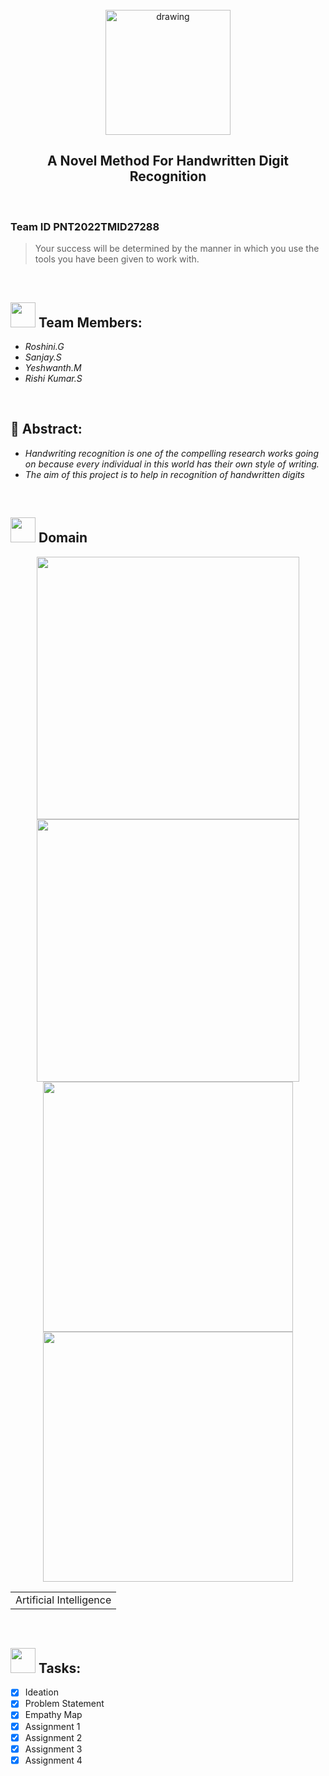 <br>
<div align="center">
<img src="https://upload.wikimedia.org/wikipedia/commons/5/51/IBM_logo.svg"  align="center" alt="drawing" width="200" />
  <h2 align="center"> A Novel Method For Handwritten Digit Recognition <br></h2>
  </div>
 <br> 
 <h3>Team ID PNT2022TMID27288</h3>  
    
    
> Your success will be determined by the manner in which you use the tools you have been given to work with.  
<br>
  
<h2><img src="https://raw.githubusercontent.com/Tarikul-Islam-Anik/Animated-Fluent-Emojis/master/Emojis/People%20with%20professions/Man%20Technologist%20Light%20Skin%20Tone.png" width="40px"> Team Members: </h2> 
<ul><i>
  <li> Roshini.G </li>
  <li> Sanjay.S </li>
  <li> Yeshwanth.M </li>
  <li> Rishi Kumar.S</li>
  </i>
  </ul>
<br>
<h2>📃 Abstract:</h2><i>
<ul>
<li> Handwriting recognition is one of the compelling research works going on because every individual in this world has their own style of writing.
 </li>
<li> The aim of this project is to help in recognition of handwritten digits </li>
  </i>
  </ul>
<br>
  
  <h2><img src="https://raw.githubusercontent.com/Tarikul-Islam-Anik/Animated-Fluent-Emojis/master/Emojis/Travel%20and%20places/Rocket.png" width="40px"> Domain</h2>

<p float="middle" align="center">
    <img src="https://raw.githubusercontent.com/blurred-machine/blurred-machine/master/animation.gif" width=420>
    <img src="https://miro.medium.com/max/1400/0*7-8r0x-nRpuJm7bw.gif" width=420>
    <img src="https://raw.githubusercontent.com/blurred-machine/blurred-machine/master/animation.gif" width=400>
    <img src="https://miro.medium.com/max/1400/0*7-8r0x-nRpuJm7bw.gif" width=400>
</p>
<div align="center">
<table> 
  <tr>
    <td>Artificial Intelligence</td>
  </tr>
 </table>
  </div>
 <br>
  
  <!-- tasks -->
  <h2> <img src="https://raw.githubusercontent.com/Tarikul-Islam-Anik/Animated-Fluent-Emojis/master/Emojis/Hand%20gestures/Mechanical%20Arm.png" width="40px"> Tasks: </h2>
  
- [x] Ideation <br>
- [x] Problem Statement <br>
- [x] Empathy Map <br>
- [x] Assignment 1 <br>
- [x] Assignment 2 <br>
- [x] Assignment 3 <br>
- [x] Assignment 4 <br>
